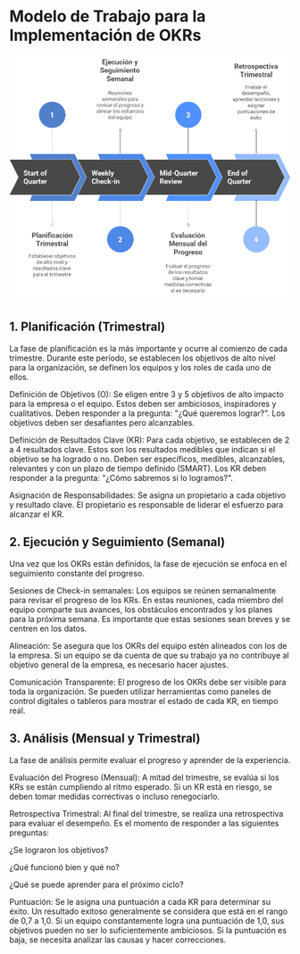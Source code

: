 # Modelo de Trabajo para la Implementación de OKRs

![alt text](image.png)


## 1. Planificación (Trimestral)

<p class="texto-justificado">
La fase de planificación es la más importante y ocurre al comienzo de cada trimestre. Durante este período, se establecen los objetivos de alto nivel para la organización, se definen los equipos y los roles de cada uno de ellos.

Definición de Objetivos (O): Se eligen entre 3 y 5 objetivos de alto impacto para la empresa o el equipo. Estos deben ser ambiciosos, inspiradores y cualitativos. Deben responder a la pregunta: "¿Qué queremos lograr?". Los objetivos deben ser desafiantes pero alcanzables.

Definición de Resultados Clave (KR): Para cada objetivo, se establecen de 2 a 4 resultados clave. Estos son los resultados medibles que indican si el objetivo se ha logrado o no. Deben ser específicos, medibles, alcanzables, relevantes y con un plazo de tiempo definido (SMART). Los KR deben responder a la pregunta: "¿Cómo sabremos si lo logramos?".

Asignación de Responsabilidades: Se asigna un propietario a cada objetivo y resultado clave. El propietario es responsable de liderar el esfuerzo para alcanzar el KR.
</p>

## 2. Ejecución y Seguimiento (Semanal)

<p class="texto-justificado">
Una vez que los OKRs están definidos, la fase de ejecución se enfoca en el seguimiento constante del progreso.

Sesiones de Check-in semanales: Los equipos se reúnen semanalmente para revisar el progreso de los KRs. En estas reuniones, cada miembro del equipo comparte sus avances, los obstáculos encontrados y los planes para la próxima semana. Es importante que estas sesiones sean breves y se centren en los datos.

Alineación: Se asegura que los OKRs del equipo estén alineados con los de la empresa. Si un equipo se da cuenta de que su trabajo ya no contribuye al objetivo general de la empresa, es necesario hacer ajustes.

Comunicación Transparente: El progreso de los OKRs debe ser visible para toda la organización. Se pueden utilizar herramientas como paneles de control digitales o tableros para mostrar el estado de cada KR, en tiempo real.
</p>

## 3. Análisis (Mensual y Trimestral)

<p class="texto-justificado">
La fase de análisis permite evaluar el progreso y aprender de la experiencia.

Evaluación del Progreso (Mensual): A mitad del trimestre, se evalúa si los KRs se están cumpliendo al ritmo esperado. Si un KR está en riesgo, se deben tomar medidas correctivas o incluso renegociarlo.

Retrospectiva Trimestral: Al final del trimestre, se realiza una retrospectiva para evaluar el desempeño. Es el momento de responder a las siguientes preguntas:

¿Se lograron los objetivos?

¿Qué funcionó bien y qué no?

¿Qué se puede aprender para el próximo ciclo?

Puntuación: Se le asigna una puntuación a cada KR para determinar su éxito. Un resultado exitoso generalmente se considera que está en el rango de 0,7 a 1,0. Si un equipo constantemente logra una puntuación de 1,0, sus objetivos pueden no ser lo suficientemente ambiciosos. Si la puntuación es baja, se necesita analizar las causas y hacer correcciones.
</p>